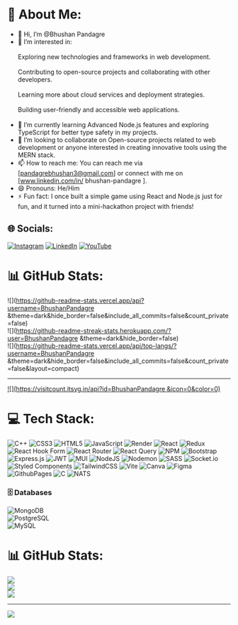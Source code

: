 # 💫 About Me:
- 👋 Hi, I’m @Bhushan Pandagre
- 👀 I’m interested in:<br><br>
      Exploring new technologies and frameworks in web development.<br><br>
      Contributing to open-source projects and collaborating with other developers.<br><br>
      Learning more about cloud services and deployment strategies.<br><br>
      Building user-friendly and accessible web applications.<br><br>
- 🌱 I’m currently learning Advanced Node.js features and exploring TypeScript for better type safety in my projects.
- 💞️ I’m looking to collaborate on Open-source projects related to web development or anyone interested in creating innovative tools using the MERN stack.
- 📫 How to reach me: You can reach me via [pandagrebhushan3@gmail.com] or connect with me on [www.linkedin.com/in/
bhushan-pandagre
].
- 😄 Pronouns: He/Him
- ⚡ Fun fact: I once built a simple game using React and Node.js just for fun, and it turned into a mini-hackathon project with friends!

<!---
BhushanPandagre/BhushanPandagre is a ✨ special ✨ repository because its `README.md` (this file) appears on your GitHub profile.
You can click the Preview link to take a look at your changes.
--->

## 🌐 Socials:
[![Instagram](https://img.shields.io/badge/Instagram-%23E4405F.svg?logo=Instagram&logoColor=white)](https://instagram.com/bhushanpandagre) [![LinkedIn](https://img.shields.io/badge/LinkedIn-%230077B5.svg?logo=linkedin&logoColor=white)](https://linkedin.com/in/bhushan-pandagre) [![YouTube](https://img.shields.io/badge/YouTube-%23FF0000.svg?logo=YouTube&logoColor=white)](https://youtube.com/@Osmfood143) 
# 📊 GitHub Stats:
![](https://github-readme-stats.vercel.app/api?username=BhushanPandagre &theme=dark&hide_border=false&include_all_commits=false&count_private=false)<br/>
![](https://github-readme-streak-stats.herokuapp.com/?user=BhushanPandagre &theme=dark&hide_border=false)<br/>
![](https://github-readme-stats.vercel.app/api/top-langs/?username=BhushanPandagre &theme=dark&hide_border=false&include_all_commits=false&count_private=false&layout=compact)

---
[![](https://visitcount.itsvg.in/api?id=BhushanPandagre &icon=0&color=0)](https://visitcount.itsvg.in)

<!-- Proudly created with GPRM ( https://gprm.itsvg.in ) -->







# 💻 Tech Stack:
![C++](https://img.shields.io/badge/c++-%2300599C.svg?style=for-the-badge&logo=c%2B%2B&logoColor=white) ![CSS3](https://img.shields.io/badge/css3-%231572B6.svg?style=for-the-badge&logo=css3&logoColor=white) ![HTML5](https://img.shields.io/badge/html5-%23E34F26.svg?style=for-the-badge&logo=html5&logoColor=white) ![JavaScript](https://img.shields.io/badge/javascript-%23323330.svg?style=for-the-badge&logo=javascript&logoColor=%23F7DF1E) ![Render](https://img.shields.io/badge/Render-%46E3B7.svg?style=for-the-badge&logo=render&logoColor=white) ![React](https://img.shields.io/badge/react-%2320232a.svg?style=for-the-badge&logo=react&logoColor=%2361DAFB) ![Redux](https://img.shields.io/badge/redux-%23593d88.svg?style=for-the-badge&logo=redux&logoColor=white) ![React Hook Form](https://img.shields.io/badge/React%20Hook%20Form-%23EC5990.svg?style=for-the-badge&logo=reacthookform&logoColor=white) ![React Router](https://img.shields.io/badge/React_Router-CA4245?style=for-the-badge&logo=react-router&logoColor=white) ![React Query](https://img.shields.io/badge/-React%20Query-FF4154?style=for-the-badge&logo=react%20query&logoColor=white) ![NPM](https://img.shields.io/badge/NPM-%23CB3837.svg?style=for-the-badge&logo=npm&logoColor=white) ![Bootstrap](https://img.shields.io/badge/bootstrap-%238511FA.svg?style=for-the-badge&logo=bootstrap&logoColor=white) ![Express.js](https://img.shields.io/badge/express.js-%23404d59.svg?style=for-the-badge&logo=express&logoColor=%2361DAFB) ![JWT](https://img.shields.io/badge/JWT-black?style=for-the-badge&logo=JSON%20web%20tokens) ![MUI](https://img.shields.io/badge/MUI-%230081CB.svg?style=for-the-badge&logo=mui&logoColor=white) ![NodeJS](https://img.shields.io/badge/node.js-6DA55F?style=for-the-badge&logo=node.js&logoColor=white) ![Nodemon](https://img.shields.io/badge/NODEMON-%23323330.svg?style=for-the-badge&logo=nodemon&logoColor=%BBDEAD) ![SASS](https://img.shields.io/badge/SASS-hotpink.svg?style=for-the-badge&logo=SASS&logoColor=white) ![Socket.io](https://img.shields.io/badge/Socket.io-black?style=for-the-badge&logo=socket.io&badgeColor=010101) ![Styled Components](https://img.shields.io/badge/styled--components-DB7093?style=for-the-badge&logo=styled-components&logoColor=white) ![TailwindCSS](https://img.shields.io/badge/tailwindcss-%2338B2AC.svg?style=for-the-badge&logo=tailwind-css&logoColor=white) ![Vite](https://img.shields.io/badge/vite-%23646CFF.svg?style=for-the-badge&logo=vite&logoColor=white) ![Canva](https://img.shields.io/badge/Canva-%2300C4CC.svg?style=for-the-badge&logo=Canva&logoColor=white) ![Figma](https://img.shields.io/badge/figma-%23F24E1E.svg?style=for-the-badge&logo=figma&logoColor=white) ![GithubPages](https://img.shields.io/badge/github%20pages-121013?style=for-the-badge&logo=github&logoColor=white) ![C](https://img.shields.io/badge/c-%2300599C.svg?style=for-the-badge&logo=c&logoColor=white) ![NATS](https://img.shields.io/badge/NATS-2D6EBB?style=for-the-badge&logoColor=white)



### 🗄️ Databases  
![MongoDB](https://img.shields.io/badge/MongoDB-%234ea94b.svg?style=for-the-badge&logo=mongodb&logoColor=white)  
![PostgreSQL](https://img.shields.io/badge/postgresql-%23336791.svg?style=for-the-badge&logo=postgresql&logoColor=white)  
![MySQL](https://img.shields.io/badge/mysql-4479A1.svg?style=for-the-badge&logo=mysql&logoColor=white)


# 📊 GitHub Stats:
![](https://github-readme-stats.vercel.app/api?username=BhushanPandagre&theme=radical&hide_border=false&include_all_commits=false&count_private=false)<br/>
![](https://github-readme-streak-stats.herokuapp.com/?user=BhushanPandagre&theme=radical&hide_border=false)<br/>
![](https://github-readme-stats.vercel.app/api/top-langs/?username=BhushanPandagre&theme=radical&hide_border=false&include_all_commits=false&count_private=false&layout=compact)

---
[![](https://visitcount.itsvg.in/api?id=Bhushanpandagre&label=Profile%20Views&pretty=false)](https://visitcount.itsvg.in)

<!-- Proudly created with GPRM ( https://gprm.itsvg.in ) -->
